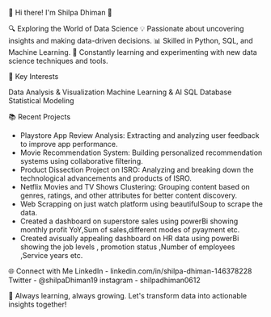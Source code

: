 👋 Hi there! I'm Shilpa Dhiman 👋

🔍 Exploring the World of Data Science
💡 Passionate about uncovering insights and making data-driven decisions.
📊 Skilled in Python, SQL, and Machine Learning.
🚀 Constantly learning and experimenting with new data science techniques and tools.

🧠 Key Interests

Data Analysis & Visualization
Machine Learning & AI
SQL Database
Statistical Modeling


📚 Recent Projects
- Playstore App Review Analysis: Extracting and analyzing user feedback to improve app performance.
- Movie Recommendation System: Building personalized recommendation systems using collaborative filtering.
- Product Dissection Project on ISRO: Analyzing and breaking down the technological advancements and products of ISRO.
- Netflix Movies and TV Shows Clustering: Grouping content based on genres, ratings, and other attributes for better content discovery.
- Web Scrapping on just watch platform using beautifulSoup to scrape the data.
- Created a dashboard on superstore sales using powerBi showing monthly profit YoY,Sum of sales,different modes of pyayment etc.
- Created avisually appealing dashboard on HR data using powerBi showing the job levels , promotion status ,Number of employees ,Service years etc.

  
🌐 Connect with Me
LinkedIn - linkedin.com/in/shilpa-dhiman-146378228
Twitter - @shilpaDhiman19
instagram - shilpadhiman0612

🌱 Always learning, always growing.
Let's transform data into actionable insights together!

<!---
shilpadhiman06/shilpadhiman06 is a ✨ special ✨ repository because its `README.md` (this file) appears on your GitHub profile.
You can click the Preview link to take a look at your changes.
--->
